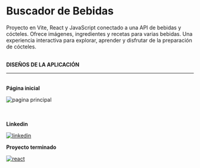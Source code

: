 # Buscador de Bebidas

Proyecto en Vite, React y JavaScript conectado a una API de bebidas y cócteles. Ofrece imágenes, ingredientes y recetas para varias bebidas. Una experiencia interactiva para explorar, aprender y disfrutar de la preparación de cócteles.

<br>
<b> DISEÑOS DE LA APLICACIÓN</b>

<hr>

<br>
<b> Página inicial</b>

![pagina principal](https://github.com/OrlayMolina/buscador-bebidas/assets/111409267/103cbc27-aca8-4aa7-a313-bdc7244dd9f0)


<br>

<br>
<b>Linkedin</b>

<a href="https://www.linkedin.com/in/orlay-andres-molina-gomez-71b470241/" target="_blank">

![linkedin](https://github.com/OrlayMolina/buscador-bebidas/assets/111409267/6c66d28f-090d-4387-ade1-ce7f957c37d4)

</a>



<b>Proyecto terminado</b>

<a href="https://orlay-andres-molina-proyecto13.netlify.app/" target="_blank">

![react](https://github.com/OrlayMolina/buscador-bebidas/assets/111409267/f6c0fae7-f34b-4cc0-8a86-7a87390c69ab)


</a>
